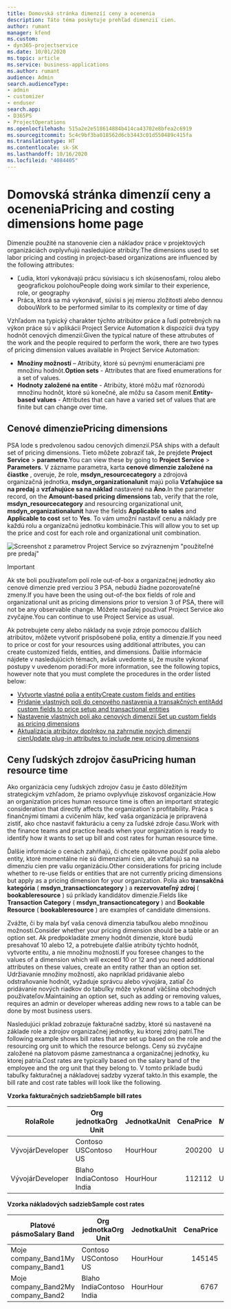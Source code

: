 ```yaml
---
title: Domovská stránka dimenzíí ceny a ocenenia
description: Táto téma poskytuje prehľad dimenzií cien.
author: rumant
manager: kfend
ms.custom:
- dyn365-projectservice
ms.date: 10/01/2020
ms.topic: article
ms.service: business-applications
ms.author: rumant
audience: Admin
search.audienceType:
- admin
- customizer
- enduser
search.app:
- D365PS
- ProjectOperations
ms.openlocfilehash: 515a2e2e518614884b414ca43702e8bfea2c6919
ms.sourcegitcommit: 5c4c9bf3ba018562d6cb3443c01d550489c415fa
ms.translationtype: HT
ms.contentlocale: sk-SK
ms.lasthandoff: 10/16/2020
ms.locfileid: "4084405"
---
```

# <a name="pricing-and-costing-dimensions-home-page"></a><span data-ttu-id="70da1-103">Domovská stránka dimenzíí ceny a ocenenia</span><span class="sxs-lookup"><span data-stu-id="70da1-103">Pricing and costing dimensions home page</span></span>

<span data-ttu-id="70da1-104">Dimenzie použité na stanovenie cien a nákladov práce v projektových organizáciách ovplyvňujú nasledujúce atribúty:</span><span class="sxs-lookup"><span data-stu-id="70da1-104">The dimensions used to set labor pricing and costing in project-based organizations are influenced by the following attributes:</span></span>

- <span data-ttu-id="70da1-105">Ľudia, ktorí vykonávajú prácu súvisiacu s ich skúsenosťami, rolou alebo geografickou polohou</span><span class="sxs-lookup"><span data-stu-id="70da1-105">People doing work similar to their experience, role, or geography</span></span>
- <span data-ttu-id="70da1-106">Práca, ktorá sa má vykonávať, súvisí s jej mierou zložitosti alebo dennou dobou</span><span class="sxs-lookup"><span data-stu-id="70da1-106">Work to be performed similar to its complexity or time of day</span></span>

<span data-ttu-id="70da1-107">Vzhľadom na typický charakter týchto atribútov práce a ľudí potrebných na výkon práce sú v aplikácii Project Service Automation k dispozícii dva typy hodnôt cenových dimenzií:</span><span class="sxs-lookup"><span data-stu-id="70da1-107">Given the typical nature of these attrubutes of the work and the people required to perform the work, there are two types of pricing dimension values available in Project Service Automation:</span></span> 

- <span data-ttu-id="70da1-108">**Množiny možností** – Atribúty, ktoré sú pevnými enumeráciami pre množinu hodnôt.</span><span class="sxs-lookup"><span data-stu-id="70da1-108">**Option sets** - Attributes that are fixed enumerations for a set of values.</span></span>
- <span data-ttu-id="70da1-109">**Hodnoty založené na entite** - Atribúty, ktoré môžu mať rôznorodú množinu hodnôt, ktoré sú konečné, ale môžu sa časom meniť.</span><span class="sxs-lookup"><span data-stu-id="70da1-109">**Entity-based values** - Attributes that can have a varied set of values that are finite but can change over time.</span></span>

## <a name="pricing-dimensions"></a><span data-ttu-id="70da1-110">Cenové dimenzie</span><span class="sxs-lookup"><span data-stu-id="70da1-110">Pricing dimensions</span></span>

<span data-ttu-id="70da1-111">PSA lode s predvolenou sadou cenových dimenzií.</span><span class="sxs-lookup"><span data-stu-id="70da1-111">PSA ships with a default set of pricing dimensions.</span></span> <span data-ttu-id="70da1-112">Tieto môžete zobraziť tak, že prejdete **Project Service** > **parametre**.</span><span class="sxs-lookup"><span data-stu-id="70da1-112">You can view these by going to **Project Service** > **Parameters**.</span></span> <span data-ttu-id="70da1-113">V zázname parametra, karta **cenové dimenzie založené na čiastke** , overuje, že role, **msdyn_resourcecategory** a zdrojová organizačná jednotka, **msdyn_organizationalunit** majú polia **Vzťahujúce sa na predaj** a **vzťahujúce sa na náklad** nastavené na **Áno**.</span><span class="sxs-lookup"><span data-stu-id="70da1-113">In the parameter record, on the **Amount-based pricing dimensions** tab, verify that the role, **msdyn_resourcecategory** and resourcing organizational unit, **msdyn_organizationalunit** have the fields **Applicable to sales** and **Applicable to cost** set to **Yes**.</span></span> <span data-ttu-id="70da1-114">To vám umožní nastaviť cenu a náklady pre každú rolu a organizačnú jednotku kombinácie.</span><span class="sxs-lookup"><span data-stu-id="70da1-114">This will allow you to set up the price and cost for each role and organizational unit combination.</span></span>

![Screenshot z parametrov Project Service so zvýrazneným "použiteľné pre predaj"](media/PS-OOB-parameters.png)

> [!IMPORTANT]
> <span data-ttu-id="70da1-116">Ak ste boli používateľom polí role out-of-box a organizačnej jednotky ako cenové dimenzie pred verziou 3 PSA, nebudú žiadne pozorovateľné zmeny.</span><span class="sxs-lookup"><span data-stu-id="70da1-116">If you have been the using out-of-the box fields of role and organizational unit as pricing dimensions prior to version 3 of PSA, there will not be any observable change.</span></span> <span data-ttu-id="70da1-117">Môžete naďalej používať Project Service ako zvyčajne.</span><span class="sxs-lookup"><span data-stu-id="70da1-117">You can continue to use Project Service as usual.</span></span> 

<span data-ttu-id="70da1-118">Ak potrebujete ceny alebo náklady na svoje zdroje pomocou ďalších atribútov, môžete vytvoriť prispôsobené polia, entity a dimenzie.</span><span class="sxs-lookup"><span data-stu-id="70da1-118">If you need to price or cost for your resources using additional attributes, you can create customized fields, entities, and dimensions.</span></span> <span data-ttu-id="70da1-119">Ďalšie informácie nájdete v nasledujúcich témach, avšak uvedomte si, že musíte vykonať postupy v uvedenom poradí:</span><span class="sxs-lookup"><span data-stu-id="70da1-119">For more information, see the following topics, however note that you must complete the procedures in the order listed below:</span></span>

- [<span data-ttu-id="70da1-120">Vytvorte vlastné polia a entity</span><span class="sxs-lookup"><span data-stu-id="70da1-120">Create custom fields and entities</span></span>](create-custom-fields-entities.md)
- [<span data-ttu-id="70da1-121">Pridanie vlastných polí do cenového nastavenia a transakčných entít</span><span class="sxs-lookup"><span data-stu-id="70da1-121">Add custom fields to price setup and transactional entities</span></span>](field-references.md)
- [<span data-ttu-id="70da1-122">Nastavenie vlastných polí ako cenových dimenzií </span><span class="sxs-lookup"><span data-stu-id="70da1-122">Set up custom fields as pricing dimensions</span></span>](set-up-pricing-dimensions.md)
- [<span data-ttu-id="70da1-123">Aktualizácia atribútov doplnkov na zahrnutie nových dimenzií cien</span><span class="sxs-lookup"><span data-stu-id="70da1-123">Update plug-in attributes to include new pricing dimensions</span></span>](update-plug-in-attributes.md)

## <a name="pricing-human-resource-time"></a><span data-ttu-id="70da1-124">Ceny ľudských zdrojov času</span><span class="sxs-lookup"><span data-stu-id="70da1-124">Pricing human resource time</span></span>
<span data-ttu-id="70da1-125">Ako organizácia ceny ľudských zdrojov času je často dôležitým strategickým vzhľadom, že priamo ovplyvňuje ziskovosť organizácie.</span><span class="sxs-lookup"><span data-stu-id="70da1-125">How an organization prices human resource time is often an important strategic consideration that directly affects the organization's profitability.</span></span> <span data-ttu-id="70da1-126">Práca s finančnými tímami a cvičením hláv, keď vaša organizácia je pripravená zistiť, ako chce nastaviť fakturáciu a ceny za ľudské zdroje času.</span><span class="sxs-lookup"><span data-stu-id="70da1-126">Work with the finance teams and practice heads when your organization is ready to identify how it wants to set up bill and cost rates for human resource time.</span></span>

<span data-ttu-id="70da1-127">Ďalšie informácie o cenách zahŕňajú, či chcete opätovne použiť polia alebo entity, ktoré momentálne nie sú dimenziami cien, ale vzťahujú sa na dimenziu cien pre vašu organizáciu.</span><span class="sxs-lookup"><span data-stu-id="70da1-127">Other considerations for pricing include whether to re-use fields or entities that are not currently pricing dimensions but apply as a pricing dimension for your organization.</span></span> <span data-ttu-id="70da1-128">Polia ako **transakčná kategória** ( **msdyn_transactioncategory** ) a **rezervovateľný zdroj** ( **bookableresource** ) sú príklady kandidátov dimenzie.</span><span class="sxs-lookup"><span data-stu-id="70da1-128">Fields like **Transaction Category** ( **msdyn_transactioncategory** ) and **Bookable Resource** ( **bookableresource** ) are examples of candidate dimensions.</span></span> 

<span data-ttu-id="70da1-129">Zvážte, či by mala byť vaša cenová dimenzia tabuľkou alebo množinou možností.</span><span class="sxs-lookup"><span data-stu-id="70da1-129">Consider whether your pricing dimension should be a table or an option set.</span></span> <span data-ttu-id="70da1-130">Ak predpokladáte zmeny hodnôt dimenzie, ktoré budú presahovať 10 alebo 12, a potrebujete ďalšie atribúty týchto hodnôt, vytvorte entitu, a nie množinu možností.</span><span class="sxs-lookup"><span data-stu-id="70da1-130">If you foresee changes to the values of a dimension which will exceed 10 or 12 and you need additional attributes on these values, create an entity rather than an option set.</span></span> <span data-ttu-id="70da1-131">Udržiavanie množiny možností, ako napríklad pridávanie alebo odstraňovanie hodnôt, vyžaduje správcu alebo vývojára, zatiaľ čo pridávanie nových riadkov do tabuľky môže vykonať väčšina obchodných používateľov.</span><span class="sxs-lookup"><span data-stu-id="70da1-131">Maintaining an option set, such as adding or removing values, requires an admin or developer whereas adding new rows to a table can be done by most business users.</span></span>

<span data-ttu-id="70da1-132">Nasledujúci príklad zobrazuje fakturačné sadzby, ktoré sú nastavené na základe role a zdrojov organizačnej jednotky, ku ktorej zdroj patrí.</span><span class="sxs-lookup"><span data-stu-id="70da1-132">The following example shows bill rates that are set up based on the role and the resourcing org unit to which the resource belongs.</span></span> <span data-ttu-id="70da1-133">Ceny sú zvyčajne založené na platovom pásme zamestnanca a organizačnej jednotky, ku ktorej patria.</span><span class="sxs-lookup"><span data-stu-id="70da1-133">Cost rates are typically based on the salary band of the employee and the org unit that they belong to.</span></span> <span data-ttu-id="70da1-134">V tomto príklade budú tabuľky fakturačnej a nákladovej sadzby vyzerať takto.</span><span class="sxs-lookup"><span data-stu-id="70da1-134">In this example, the bill rate and cost rate tables will look like the following.</span></span>

<span data-ttu-id="70da1-135">**Vzorka fakturačných sadzieb**</span><span class="sxs-lookup"><span data-stu-id="70da1-135">**Sample bill rates**</span></span>

| <span data-ttu-id="70da1-136">Rola</span><span class="sxs-lookup"><span data-stu-id="70da1-136">Role</span></span>        | <span data-ttu-id="70da1-137">Org jednotka</span><span class="sxs-lookup"><span data-stu-id="70da1-137">Org Unit</span></span>    |<span data-ttu-id="70da1-138">Jednotka</span><span class="sxs-lookup"><span data-stu-id="70da1-138">Unit</span></span>      |<span data-ttu-id="70da1-139">Cena</span><span class="sxs-lookup"><span data-stu-id="70da1-139">Price</span></span>      |<span data-ttu-id="70da1-140">Mena</span><span class="sxs-lookup"><span data-stu-id="70da1-140">Currency</span></span>  |
| ------------|-------------|----------|----------:|----------|
| <span data-ttu-id="70da1-141">Vývojár</span><span class="sxs-lookup"><span data-stu-id="70da1-141">Developer</span></span>   | <span data-ttu-id="70da1-142">Contoso US</span><span class="sxs-lookup"><span data-stu-id="70da1-142">Contoso US</span></span>  |<span data-ttu-id="70da1-143">Hour</span><span class="sxs-lookup"><span data-stu-id="70da1-143">Hour</span></span> | <span data-ttu-id="70da1-144">200</span><span class="sxs-lookup"><span data-stu-id="70da1-144">200</span></span>|<span data-ttu-id="70da1-145">USD</span><span class="sxs-lookup"><span data-stu-id="70da1-145">USD</span></span>     |
| <span data-ttu-id="70da1-146">Vývojár</span><span class="sxs-lookup"><span data-stu-id="70da1-146">Developer</span></span>   | <span data-ttu-id="70da1-147">Blaho India</span><span class="sxs-lookup"><span data-stu-id="70da1-147">Contoso India</span></span> |<span data-ttu-id="70da1-148">Hour</span><span class="sxs-lookup"><span data-stu-id="70da1-148">Hour</span></span>|   <span data-ttu-id="70da1-149">112</span><span class="sxs-lookup"><span data-stu-id="70da1-149">112</span></span>|<span data-ttu-id="70da1-150">USD</span><span class="sxs-lookup"><span data-stu-id="70da1-150">USD</span></span>     |


<span data-ttu-id="70da1-151">**Vzorka nákladových sadzieb**</span><span class="sxs-lookup"><span data-stu-id="70da1-151">**Sample cost rates**</span></span>

| <span data-ttu-id="70da1-152">Platové pásmo</span><span class="sxs-lookup"><span data-stu-id="70da1-152">Salary Band</span></span>     | <span data-ttu-id="70da1-153">Org jednotka</span><span class="sxs-lookup"><span data-stu-id="70da1-153">Org Unit</span></span>    |<span data-ttu-id="70da1-154">Jednotka</span><span class="sxs-lookup"><span data-stu-id="70da1-154">Unit</span></span>      |<span data-ttu-id="70da1-155">Cena</span><span class="sxs-lookup"><span data-stu-id="70da1-155">Price</span></span>      |<span data-ttu-id="70da1-156">Mena</span><span class="sxs-lookup"><span data-stu-id="70da1-156">Currency</span></span>  |
| ----------------|-------------|----------|----------:|----------|
| <span data-ttu-id="70da1-157">Moje company_Band1</span><span class="sxs-lookup"><span data-stu-id="70da1-157">My company_Band1</span></span> | <span data-ttu-id="70da1-158">Contoso US</span><span class="sxs-lookup"><span data-stu-id="70da1-158">Contoso US</span></span>  |<span data-ttu-id="70da1-159">Hour</span><span class="sxs-lookup"><span data-stu-id="70da1-159">Hour</span></span> | <span data-ttu-id="70da1-160">145</span><span class="sxs-lookup"><span data-stu-id="70da1-160">145</span></span>|<span data-ttu-id="70da1-161">USD</span><span class="sxs-lookup"><span data-stu-id="70da1-161">USD</span></span>     |
| <span data-ttu-id="70da1-162">Moje company_Band2</span><span class="sxs-lookup"><span data-stu-id="70da1-162">My company_Band2</span></span> | <span data-ttu-id="70da1-163">Blaho India</span><span class="sxs-lookup"><span data-stu-id="70da1-163">Contoso India</span></span> |<span data-ttu-id="70da1-164">Hour</span><span class="sxs-lookup"><span data-stu-id="70da1-164">Hour</span></span>|   <span data-ttu-id="70da1-165">67</span><span class="sxs-lookup"><span data-stu-id="70da1-165">67</span></span>|<span data-ttu-id="70da1-166">USD</span><span class="sxs-lookup"><span data-stu-id="70da1-166">USD</span></span>     |
